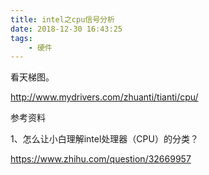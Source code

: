 ```yaml
---
title: intel之cpu信号分析
date: 2018-12-30 16:43:25
tags:
	- 硬件
---
```






看天梯图。

http://www.mydrivers.com/zhuanti/tianti/cpu/

参考资料

1、怎么让小白理解intel处理器（CPU）的分类？

https://www.zhihu.com/question/32669957
